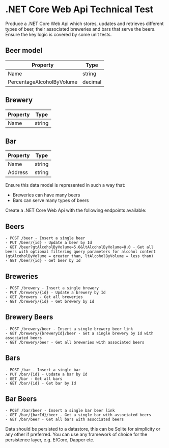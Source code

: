 # .NET Core Web Api Technical Test

Produce a .NET Core Web Api which stores, updates and retrieves different types of beer, their associated breweries and bars that serve the beers. Ensure the key logic is covered by some unit tests.

## Beer model


| Property                  | Type    |
| ------------------------- | ------- |
| Name                      | string  |
| PercentageAlcoholByVolume | decimal |

## Brewery


| Property                  | Type    |
| ------------------------- | ------- |
| Name                      | string  |

## Bar

| Property                  | Type    |
| ------------------------- | ------- |
| Name                      | string  |
| Address                   | string  |

Ensure this data model is represented in such a way that:

- Breweries can have many beers
- Bars can serve many types of beers

Create a .NET Core Web Api with the following endpoints available:

## Beers

```
- POST /beer - Insert a single beer
- PUT /beer/{id} - Update a beer by Id
- GET /beer?gtAlcoholByVolume=5.0&ltAlcoholByVolume=8.0 - Get all beers with optional filtering query parameters for alcohol content (gtAlcoholByVolume = greater than, ltAlcoholByVolume = less than)
- GET /beer/{id} - Get beer by Id
```

## Breweries

```
- POST /brewery - Insert a single brewery
- PUT /brewery/{id} - Update a brewery by Id
- GET /brewery - Get all breweries
- GET /brewery/{id} - Get brewery by Id
```

## Brewery Beers

```
- POST /brewery/beer - Insert a single brewery beer link
- GET /brewery/{breweryId}/beer - Get a single brewery by Id with associated beers
- GET /brewery/beer - Get all breweries with associated beers
```

## Bars

```
- POST /bar - Insert a single bar
- PUT /bar/{id} - Update a bar by Id
- GET /bar - Get all bars
- GET /bar/{id} - Get bar by Id
```

## Bar Beers

```
- POST /bar/beer - Insert a single bar beer link
- GET /bar/{barId}/beer - Get a single bar with associated beers
- GET /bar/beer - Get all bars with associated beers
```

Data should be persisted to a datastore, this can be Sqlite for simplicity or any other if preferred. You can use any framework of choice for the persistence layer, e.g. EfCore, Dapper etc.